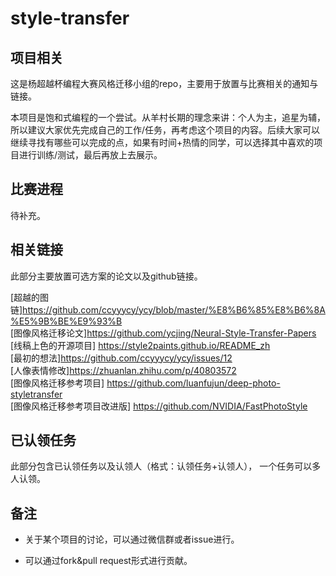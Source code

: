 # style-transfer

## 项目相关

这是杨超越杯编程大赛风格迁移小组的repo，主要用于放置与比赛相关的通知与链接。

本项目是饱和式编程的一个尝试。从羊村长期的理念来讲：个人为主，追星为辅，所以建议大家优先完成自己的工作/任务，再考虑这个项目的内容。后续大家可以继续寻找有哪些可以完成的点，如果有时间+热情的同学，可以选择其中喜欢的项目进行训练/测试，最后再放上去展示。



## 比赛进程

待补充。

## 相关链接

此部分主要放置可选方案的论文以及github链接。

[超越的图链]https://github.com/ccyyycy/ycy/blob/master/%E8%B6%85%E8%B6%8A%E5%9B%BE%E9%93%B<br>
[图像风格迁移论文]https://github.com/ycjing/Neural-Style-Transfer-Papers<br>
[线稿上色的开源项目] https://style2paints.github.io/README_zh<br>
[最初的想法]https://github.com/ccyyycy/ycy/issues/12<br>
[人像表情修改]https://zhuanlan.zhihu.com/p/40803572<br>
[图像风格迁移参考项目]       https://github.com/luanfujun/deep-photo-styletransfer <BR>
[图像风格迁移参考项目改进版]     https://github.com/NVIDIA/FastPhotoStyle 


## 已认领任务

此部分包含已认领任务以及认领人（格式：认领任务+认领人）， 一个任务可以多人认领。



## 备注

- 关于某个项目的讨论，可以通过微信群或者issue进行。

- 可以通过fork&pull request形式进行贡献。

  



